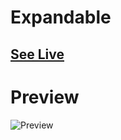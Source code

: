 # Expandable

## [See Live](https://codepen.io/hicoders/pen/bGLVQpY)

# Preview

![Preview](../.github/assets/expandable.png)
